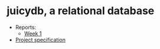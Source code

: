 # juicydb, a relational database
- Reports:
  + [Week 1](docs/week1-report.md)
- [Project specification](docs/specification.md)
